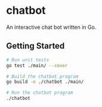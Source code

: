 # chatbot

An interactive chat bot written in Go.

## Getting Started

```sh
# Run unit tests
go test ./main/ --cover

# Build the chatbot program
go build -o ./chatbot ./main/

# Run the chatbot program
./chatbot
```
